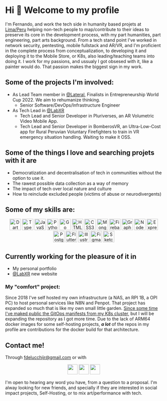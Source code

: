 Hi 👋 Welcome to my profile
==================================

I'm Fernando, and work the tech side in humanity based projets at [Lima/Peru](https://en.wikipedia.org/wiki/Lima) helping non-tech people to map/contribute to their ideas to preserve its core in the development process, with my part humanities, part engineering, part arts background. 
From a tech stand point I've worked in network security, pentesting, mobile fullstack and AR/VR, and I'm proficient in the complete process from conceptualization, to developing it and deploying it to the Mobile Store, or K8s, also leading/teaching teams into doing it.
I work for my passions, and ussualy I got obsesed with it, like a painter would do. That passion makes the biggest sign in my work.

## Some of the projects I'm involved:
- As Lead Team member in [@Lateral](https://lateral.org), Finalists in Entrepreneurship World Cup 2022. We aim to rehumanize thinking.
  - Senior Software/DevOps/Infrastructure Engineer
- As Tech Lead in [@LabXR](https://labxr.pucp.edu.pe) 
  - Tech Lead and Senior Developer in Pluriverses, an AR Volumetric Video Mobile App.
  - Tech Lead and Senior Developer in BomberosVR, an Ultra-Low-Cost app for Rural Peruvian Voluntary Firefighters to train in VR emergency situation handling. Waiting to make it OSS.

## Some of the things I love and searching projets with it are
- Democratization and decentralisation of tech in communities without the option to use it.
- The rawest possible data collection as a way of memory
- The impact of tech over local nature and culture
- How to reinclude excluded people (victims of abuse or neurodivergents)

## Some of my skills are:
<p align="center">
<a href="https://dart.dev/" target="_blank" rel="noreferrer"><img src="https://raw.githubusercontent.com/danielcranney/readme-generator/main/public/icons/skills/dart-colored.svg" width="36" height="36" alt="Dart" /></a>
<a href="https://www.typescriptlang.org/" target="_blank" rel="noreferrer"><img src="https://raw.githubusercontent.com/danielcranney/readme-generator/main/public/icons/skills/typescript-colored.svg" width="36" height="36" alt="TypeScript" /></a>
<a href="https://developer.mozilla.org/en-US/docs/Web/JavaScript" target="_blank" rel="noreferrer"><img src="https://raw.githubusercontent.com/danielcranney/readme-generator/main/public/icons/skills/javascript-colored.svg" width="36" height="36" alt="JavaScript" /></a>
<a href="https://www.python.org/" target="_blank" rel="noreferrer"><img src="https://raw.githubusercontent.com/danielcranney/readme-generator/main/public/icons/skills/python-colored.svg" width="36" height="36" alt="Python" /></a>
<a href="https://go.dev/doc/" target="_blank" rel="noreferrer"><img src="https://raw.githubusercontent.com/danielcranney/readme-generator/main/public/icons/skills/go-colored.svg" width="36" height="36" alt="Go" /></a>
<a href="https://developer.mozilla.org/en-US/docs/Glossary/HTML5" target="_blank" rel="noreferrer"><img src="https://raw.githubusercontent.com/danielcranney/readme-generator/main/public/icons/skills/html5-colored.svg" width="36" height="36" alt="HTML5" /></a>
<a href="https://www.w3.org/TR/CSS/#css" target="_blank" rel="noreferrer"><img src="https://raw.githubusercontent.com/danielcranney/readme-generator/main/public/icons/skills/css3-colored.svg" width="36" height="36" alt="CSS3" /></a>
<a href="https://www.mongodb.com/" target="_blank" rel="noreferrer"><img src="https://raw.githubusercontent.com/danielcranney/readme-generator/main/public/icons/skills/mongodb-colored.svg" width="36" height="36" alt="MongoDB" /></a>
<a href="https://firebase.google.com/" target="_blank" rel="noreferrer"><img src="https://raw.githubusercontent.com/danielcranney/readme-generator/main/public/icons/skills/firebase-colored.svg" width="36" height="36" alt="Firebase" /></a>
<a href="https://graphql.org/" target="_blank" rel="noreferrer"><img src="https://raw.githubusercontent.com/danielcranney/readme-generator/main/public/icons/skills/graphql-colored.svg" width="36" height="36" alt="GraphQL" /></a>
<a href="https://nodejs.org/en/" target="_blank" rel="noreferrer"><img src="https://raw.githubusercontent.com/danielcranney/readme-generator/main/public/icons/skills/nodejs-colored.svg" width="36" height="36" alt="NodeJS" /></a>
<a href="https://expressjs.com/" target="_blank" rel="noreferrer"><img src="https://raw.githubusercontent.com/danielcranney/readme-generator/main/public/icons/skills/express-colored.svg" width="36" height="36" alt="Express" /></a>
<a href="https://www.postgresql.org/" target="_blank" rel="noreferrer"><img src="https://raw.githubusercontent.com/danielcranney/readme-generator/main/public/icons/skills/postgresql-colored.svg" width="36" height="36" alt="PostgreSQL" /></a>
<a href="https://flutter.dev/" target="_blank" rel="noreferrer"><img src="https://raw.githubusercontent.com/danielcranney/readme-generator/main/public/icons/skills/flutter-colored.svg" width="36" height="36" alt="Flutter" /></a>
<a href="adobe.com/uk/products/illustrator.html" target="_blank" rel="noreferrer"><img src="https://raw.githubusercontent.com/danielcranney/readme-generator/main/public/icons/skills/illustrator-colored.svg" width="36" height="36" alt="Illustrator" /></a>
<a href="https://www.figma.com/" target="_blank" rel="noreferrer"><img src="https://raw.githubusercontent.com/danielcranney/readme-generator/main/public/icons/skills/figma-colored.svg" width="36" height="36" alt="Figma" /></a>
<a href="https://www.sketch.com/" target="_blank" rel="noreferrer"><img src="https://raw.githubusercontent.com/danielcranney/readme-generator/main/public/icons/skills/sketch-colored.svg" width="36" height="36" alt="Sketch" /></a>
</p>


## Currently working for the pleasure of it in
- My personal portfolio
- [@LabXR](https://labxr.pucp.edu.pe) new website

### My "comfort" project: 
Since 2018 I've self hosted my own infrastructure (a NAS, an RPI 1B, a OPI PC) to host personal services like N8N and Penpot. That project has expanded so much that is like my own small little garden. [Since some time I've maked public the GitOps manifests from my K8s cluster](https://github.com/fdelucchijr), but I will be expanding the repository as I got more time.
Due to the lack of ARM64 docker images for some self-hosting projects, ***a lot*** of the repos in my profile are contributions for the docker build for that architecture.

## Contact me!
Through [fdelucchijr@gmail.com](mailto:fdelucchijr@gmail.com) or with 
<p align=center>
<a href="https://discord.com/users/fdelucchijr#0266" target="_blank" rel="noreferrer"><img src="https://raw.githubusercontent.com/danielcranney/readme-generator/main/public/icons/socials/discord.svg" width="32" height="32" /></a>
<a href="https://www.github.com/fdelucchijr" target="_blank" rel="noreferrer"><img src="https://raw.githubusercontent.com/danielcranney/readme-generator/main/public/icons/socials/github.svg" width="32" height="32" /></a>
<a href="https://www.linkedin.com/in/fernando-de-lucchi-65084b164" target="_blank" rel="noreferrer"><img src="https://raw.githubusercontent.com/danielcranney/readme-generator/main/public/icons/socials/linkedin.svg" width="32" height="32" /></a></p>
I'm open to hearing any word you have, from a question to a proposal. I'm alway looking for new friends, and specially if they are interested in social impact projects, Self-Hosting, or to mix art/performance with tech.
